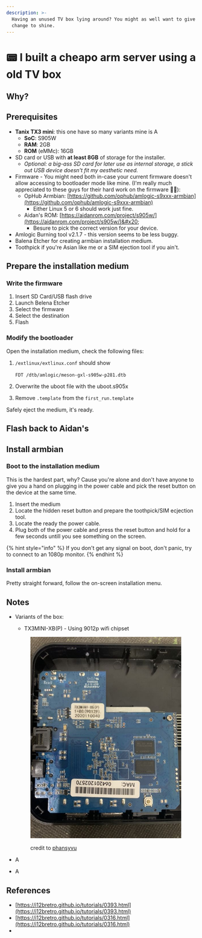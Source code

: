 ```yaml
---
description: >-
  Having an unused TV box lying around? You might as well want to give it a new
  change to shine.
---
```


# 📟 I built a cheapo arm server using a old TV box

## Why?



## Prerequisites

* **Tanix TX3 mini**: this one have so many variants mine is A
  * **SoC**: S905W
  * **RAM**: 2GB
  * **ROM** (eMMc): 16GB
* SD card or USB with **at least 8GB** of storage for the installer.
  * _Optional: a big-ass SD card for later use as internal storage, a stick out USB device doesn't fit my aesthetic need._
* Firmware - You might need both in-case your current firmware doesn't allow accessing to bootloader mode like mine. (I'm really much appreciated to these guys for their hard work on the firmware 🙏🏻):
  * OpHub Armbian: [https://github.com/ophub/amlogic-s9xxx-armbian](https://github.com/ophub/amlogic-s9xxx-armbian)
    * Either Linux 5 or 6 should work just fine.
  * Aidan's ROM: [https://aidanrom.com/project/s905w/](https://aidanrom.com/project/s905w/)&#x20;
    * Besure to pick the correct version for your device.
* Amlogic Burning tool v2.1.7 - this version seems to be less buggy.
* Balena Etcher for creating armbian installation medium.
* Toothpick if you're Asian like me or a SIM ejection tool if you ain't.

## Prepare the installation medium

### Write the firmware

1. Insert SD Card/USB flash drive
2. Launch Belena Etcher
3. Select the firmware
4. Select the destination
5. Flash

### Modify the bootloader

Open the installation medium, check the following files:

1.  `/extlinux/extlinux.conf` should show

    `FDT /dtb/amlogic/meson-gxl-s905w-p281.dtb`
2. Overwrite the uboot file with the uboot.s905x
3. Remove `.template` from the `first_run.template`

Safely eject the medium, it's ready.

## Flash back to Aidan's

## Install armbian

### Boot to the installation medium

This is the hardest part, why? Cause you're alone and don't have anyone to give you a hand on plugging in the power cable and pick the reset button on the device at the same time.

1. Insert the medium
2. Locate the hidden reset button and prepare the toothpick/SIM ecjection tool.
3. Locate the ready the power cable.
4. Plug both of the power cable and press the reset button and hold for a few seconds untill you see something on the screen.

{% hint style="info" %}
If you don't get any signal on boot, don't panic, try to connect to an 1080p monitor.
{% endhint %}

### Install armbian

Pretty straight forward, follow the on-screen installation menu.

## Notes

*   Variants of the box:

    * TX3MINI-XB(P) - Using 9012p wifi chipset

    <figure><img src=".gitbook/assets/image (2).png" alt=""><figcaption><p>credit to <a href="https://www.forum.atvxperience.com/memberlist.php?mode=viewprofile&#x26;u=33455&#x26;sid=7a9b5e03e7caeac27970782b5be115a6">phansyvu</a></p></figcaption></figure>


* A
* A

## References

* [https://i12bretro.github.io/tutorials/0393.html](https://i12bretro.github.io/tutorials/0393.html)
* [https://i12bretro.github.io/tutorials/0316.html](https://i12bretro.github.io/tutorials/0316.html)
*
